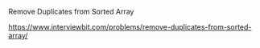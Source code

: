 Remove Duplicates from Sorted Array

https://www.interviewbit.com/problems/remove-duplicates-from-sorted-array/
